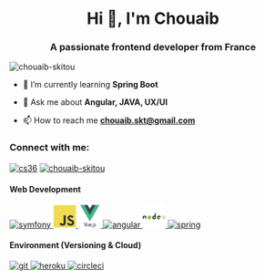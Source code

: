 <h1 align="center">Hi 👋, I'm Chouaib</h1>
<h3 align="center">A passionate frontend developer from France</h3>

<p align="left"> <img src="https://komarev.com/ghpvc/?username=chouaib-skitou&label=Profile%20views&color=0e75b6&style=flat" alt="chouaib-skitou" /> </p>


- 🌱 I’m currently learning **Spring Boot**

- 💬 Ask me about **Angular, JAVA, UX/UI**

- 📫 How to reach me **chouaib.skt@gmail.com**

<h3 align="left">Connect with me:</h3>
<p align="left">
<a href="https://codepen.io/cs36" target="blank"><img align="center" src="https://raw.githubusercontent.com/rahuldkjain/github-profile-readme-generator/master/src/images/icons/Social/codepen.svg" alt="cs36" height="30" width="40" /></a>
<a href="https://linkedin.com/in/chouaib-skitou" target="blank"><img align="center" src="https://raw.githubusercontent.com/rahuldkjain/github-profile-readme-generator/master/src/images/icons/Social/linked-in-alt.svg" alt="chouaib-skitou" height="30" width="40" /></a>
</p>

<h4>Web Development</h4>
<p align="left">
  <a href="https://symfony.com" target="_blank" rel="noreferrer"> <img src="https://symfony.com/logos/symfony_black_03.svg" alt="symfony" width="40" height="40"/> </a>
  <a href="https://developer.mozilla.org/en-US/docs/Web/JavaScript" target="_blank" rel="noreferrer"> <img src="https://raw.githubusercontent.com/devicons/devicon/master/icons/javascript/javascript-original.svg" alt="javascript" width="40" height="40"/> </a>
  <a href="https://vuejs.org/" target="_blank" rel="noreferrer"> <img src="https://raw.githubusercontent.com/devicons/devicon/master/icons/vuejs/vuejs-original-wordmark.svg" alt="vuejs" width="40" height="40"/> </a>
  <a href="https://angular.io" target="_blank" rel="noreferrer"> <img src="https://angular.io/assets/images/logos/angular/angular.svg" alt="angular" width="40" height="40"/> </a>
  <a href="https://nodejs.org" target="_blank" rel="noreferrer"> <img src="https://raw.githubusercontent.com/devicons/devicon/master/icons/nodejs/nodejs-original-wordmark.svg" alt="nodejs" width="40" height="40"/> </a>
  <a href="https://www.typescriptlang.org/" target="_blank" rel="noreferrer"> <!-- TypeScript Icon URL --> </a>
  <a href="https://spring.io/" target="_blank" rel="noreferrer"> <img src="https://www.vectorlogo.zone/logos/springio/springio-icon.svg" alt="spring" width="40" height="40"/> </a>
</p>

<h4>Environment (Versioning & Cloud)</h4>
<p align="left">
  <a href="https://bitbucket.org/" target="_blank" rel="noreferrer"> <!-- BitBucket Icon URL --> </a>
  <a href="https://www.atlassian.com/software/jira" target="_blank" rel="noreferrer"> <!-- Jira Icon URL --> </a>
  <a href="https://git-scm.com/" target="_blank" rel="noreferrer"> <img src="https://www.vectorlogo.zone/logos/git-scm/git-scm-icon.svg" alt="git" width="40" height="40"/> </a>
  <a href="https://github.com" target="_blank" rel="noreferrer"> <!-- GitHub Icon URL --> </a>
  <a href="https://heroku.com" target="_blank" rel="noreferrer"> <img src="https://www.vectorlogo.zone/logos/heroku/heroku-icon.svg" alt="heroku" width="40" height="40"/> </a>
  <a href="https://www.docker.com/" target="_blank" rel="noreferrer"> <!-- Docker Icon URL --> </a>
  <a href="https://circleci.com" target="_blank" rel="noreferrer"> <img src="https://www.vectorlogo.zone/logos/circleci/circleci-icon.svg" alt="circleci" width="40" height="40"/> </a>
</p>

<!--<p><img align="left" src="https://github-readme-stats.vercel.app/api/top-langs?username=chouaib-skitou&show_icons=true&locale=en&layout=compact" alt="chouaib-skitou" /></p>-->


